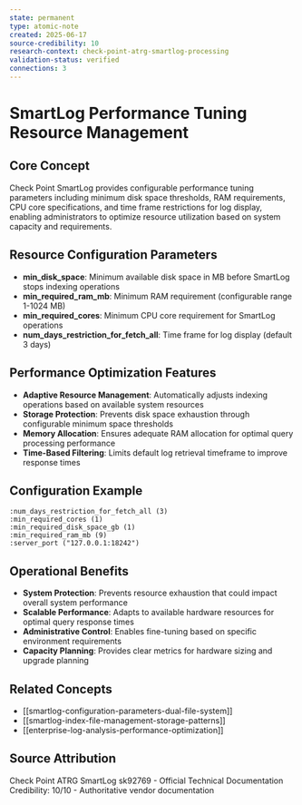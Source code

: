 ```yaml
---
state: permanent
type: atomic-note
created: 2025-06-17
source-credibility: 10
research-context: check-point-atrg-smartlog-processing
validation-status: verified
connections: 3
---
```


# SmartLog Performance Tuning Resource Management

## Core Concept
Check Point SmartLog provides configurable performance tuning parameters including minimum disk space thresholds, RAM requirements, CPU core specifications, and time frame restrictions for log display, enabling administrators to optimize resource utilization based on system capacity and requirements.

## Resource Configuration Parameters
- **min_disk_space**: Minimum available disk space in MB before SmartLog stops indexing operations
- **min_required_ram_mb**: Minimum RAM requirement (configurable range 1-1024 MB)
- **min_required_cores**: Minimum CPU core requirement for SmartLog operations
- **num_days_restriction_for_fetch_all**: Time frame for log display (default 3 days)

## Performance Optimization Features
- **Adaptive Resource Management**: Automatically adjusts indexing operations based on available system resources
- **Storage Protection**: Prevents disk space exhaustion through configurable minimum space thresholds
- **Memory Allocation**: Ensures adequate RAM allocation for optimal query processing performance
- **Time-Based Filtering**: Limits default log retrieval timeframe to improve response times

## Configuration Example
```
:num_days_restriction_for_fetch_all (3)
:min_required_cores (1)
:min_required_disk_space_gb (1)
:min_required_ram_mb (9)
:server_port ("127.0.0.1:18242")
```

## Operational Benefits
- **System Protection**: Prevents resource exhaustion that could impact overall system performance
- **Scalable Performance**: Adapts to available hardware resources for optimal query response times
- **Administrative Control**: Enables fine-tuning based on specific environment requirements
- **Capacity Planning**: Provides clear metrics for hardware sizing and upgrade planning

## Related Concepts
- [[smartlog-configuration-parameters-dual-file-system]]
- [[smartlog-index-file-management-storage-patterns]]
- [[enterprise-log-analysis-performance-optimization]]

## Source Attribution
Check Point ATRG SmartLog sk92769 - Official Technical Documentation
Credibility: 10/10 - Authoritative vendor documentation